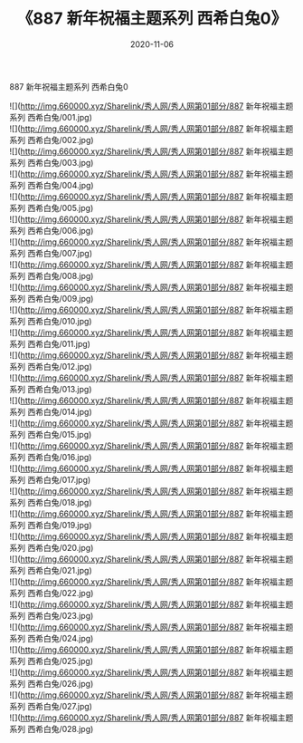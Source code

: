 ﻿---
layout: post
title:  《887 新年祝福主题系列 西希白兔0》
date:   2020-11-06
img: http://img.660000.xyz/Sharelink/秀人网/秀人网第01部分/887 新年祝福主题系列 西希白兔0/000.jpg
categories: [美女, 清纯, 唯美]
---

887 新年祝福主题系列 西希白兔0

  ![](http://img.660000.xyz/Sharelink/秀人网/秀人网第01部分/887 新年祝福主题系列 西希白兔/001.jpg) <br> ![](http://img.660000.xyz/Sharelink/秀人网/秀人网第01部分/887 新年祝福主题系列 西希白兔/002.jpg) <br> ![](http://img.660000.xyz/Sharelink/秀人网/秀人网第01部分/887 新年祝福主题系列 西希白兔/003.jpg) <br> ![](http://img.660000.xyz/Sharelink/秀人网/秀人网第01部分/887 新年祝福主题系列 西希白兔/004.jpg) <br> ![](http://img.660000.xyz/Sharelink/秀人网/秀人网第01部分/887 新年祝福主题系列 西希白兔/005.jpg) <br> ![](http://img.660000.xyz/Sharelink/秀人网/秀人网第01部分/887 新年祝福主题系列 西希白兔/006.jpg) <br> ![](http://img.660000.xyz/Sharelink/秀人网/秀人网第01部分/887 新年祝福主题系列 西希白兔/007.jpg) <br> ![](http://img.660000.xyz/Sharelink/秀人网/秀人网第01部分/887 新年祝福主题系列 西希白兔/008.jpg) <br> ![](http://img.660000.xyz/Sharelink/秀人网/秀人网第01部分/887 新年祝福主题系列 西希白兔/009.jpg) <br> ![](http://img.660000.xyz/Sharelink/秀人网/秀人网第01部分/887 新年祝福主题系列 西希白兔/010.jpg) <br> ![](http://img.660000.xyz/Sharelink/秀人网/秀人网第01部分/887 新年祝福主题系列 西希白兔/011.jpg) <br> ![](http://img.660000.xyz/Sharelink/秀人网/秀人网第01部分/887 新年祝福主题系列 西希白兔/012.jpg) <br> ![](http://img.660000.xyz/Sharelink/秀人网/秀人网第01部分/887 新年祝福主题系列 西希白兔/013.jpg) <br> ![](http://img.660000.xyz/Sharelink/秀人网/秀人网第01部分/887 新年祝福主题系列 西希白兔/014.jpg) <br> ![](http://img.660000.xyz/Sharelink/秀人网/秀人网第01部分/887 新年祝福主题系列 西希白兔/015.jpg) <br> ![](http://img.660000.xyz/Sharelink/秀人网/秀人网第01部分/887 新年祝福主题系列 西希白兔/016.jpg) <br> ![](http://img.660000.xyz/Sharelink/秀人网/秀人网第01部分/887 新年祝福主题系列 西希白兔/017.jpg) <br> ![](http://img.660000.xyz/Sharelink/秀人网/秀人网第01部分/887 新年祝福主题系列 西希白兔/018.jpg) <br> ![](http://img.660000.xyz/Sharelink/秀人网/秀人网第01部分/887 新年祝福主题系列 西希白兔/019.jpg) <br> ![](http://img.660000.xyz/Sharelink/秀人网/秀人网第01部分/887 新年祝福主题系列 西希白兔/020.jpg) <br> ![](http://img.660000.xyz/Sharelink/秀人网/秀人网第01部分/887 新年祝福主题系列 西希白兔/021.jpg) <br> ![](http://img.660000.xyz/Sharelink/秀人网/秀人网第01部分/887 新年祝福主题系列 西希白兔/022.jpg) <br> ![](http://img.660000.xyz/Sharelink/秀人网/秀人网第01部分/887 新年祝福主题系列 西希白兔/023.jpg) <br> ![](http://img.660000.xyz/Sharelink/秀人网/秀人网第01部分/887 新年祝福主题系列 西希白兔/024.jpg) <br> ![](http://img.660000.xyz/Sharelink/秀人网/秀人网第01部分/887 新年祝福主题系列 西希白兔/025.jpg) <br> ![](http://img.660000.xyz/Sharelink/秀人网/秀人网第01部分/887 新年祝福主题系列 西希白兔/026.jpg) <br> ![](http://img.660000.xyz/Sharelink/秀人网/秀人网第01部分/887 新年祝福主题系列 西希白兔/027.jpg) <br> ![](http://img.660000.xyz/Sharelink/秀人网/秀人网第01部分/887 新年祝福主题系列 西希白兔/028.jpg) <br>